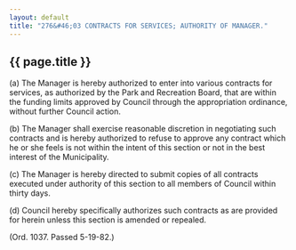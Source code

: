 ---
layout: default 
title: "276&#46;03 CONTRACTS FOR SERVICES; AUTHORITY OF MANAGER."---

{{ page.title }}
----------------

​(a) The Manager is hereby authorized to enter into various contracts
for services, as authorized by the Park and Recreation Board, that are
within the funding limits approved by Council through the appropriation
ordinance, without further Council action.

​(b) The Manager shall exercise reasonable discretion in negotiating
such contracts and is hereby authorized to refuse to approve any
contract which he or she feels is not within the intent of this section
or not in the best interest of the Municipality.

​(c) The Manager is hereby directed to submit copies of all contracts
executed under authority of this section to all members of Council
within thirty days.

​(d) Council hereby specifically authorizes such contracts as are
provided for herein unless this section is amended or repealed.

(Ord. 1037. Passed 5-19-82.)

